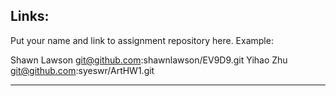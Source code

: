 
## Links:

Put your name and link to assignment repository here. Example:

Shawn Lawson    git@github.com:shawnlawson/EV9D9.git
Yihao Zhu  git@github.com:syeswr/ArtHW1.git

----
